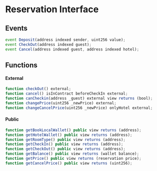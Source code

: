 [//]: <> ( in Atom hit ctrl + shift + m for markdown preview )

# Reservation Interface

## Events
```js
event Deposit(address indexed sender, uint256 value);
event CheckOut(address indexed guest);
event Cancel(address indexed guest, address indexed hotel);
```

## Functions

#### External
```js
function checkOut() external;
function cancel() isInContract beforeCheckIn external;
function canCheckin(address _guest) external view returns (bool);
function changePrice(uint256 _newPrice) external;
function changeCancelPrice(uint256 _newPrice) onlyHotel external;
```

#### Public
```js
function getBookLocalWallet() public view returns (address);
function getHotelWallet() public view returns (address);
function getRoomType() public view returns (address);
function getCheckIn() public view returns (address);
function getCheckOut() public view returns (address);
function getBalance() public view returns (wallet balance);
function getPrice() public view returns (reservation price);
function getCancelPrice() public view returns (uint256);
```
